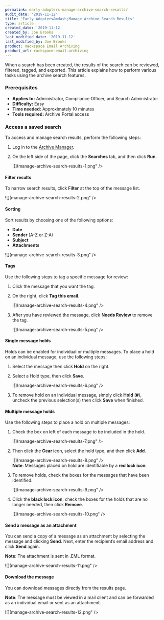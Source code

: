 ```yaml
---
permalink: early-adopters-manage-archive-search-results/
audit_date: '2019-11-12'
title: 'Early Adopters&mdash;Manage Archive Search Results'
type: article
created_date: '2019-11-12'
created_by: Joe Brooks
last_modified_date: '2019-11-12'
last_modified_by: Joe Brooks
product: Rackspace Email Archiving
product_url: rackspace-email-archiving
---
```



When a search has been created, the results of the search can be reviewed, filtered, tagged, and exported. This article explains how to perform various tasks using the archive search features.

### Prerequisites

- **Applies to:** Administrator, Compliance Officer, and Search Administrator
- **Difficulty:** Easy
- **Time needed:** Approximately 10 minutes
- **Tools required:** Archive Portal access

### Access a saved search

To access and manage search results, perform the following steps:

1. Log in to the [Archive Manager](/support/how-to/log-in-to-the-archive-manager).

2. On the left side of the page, click the **Searches** tab, and then click **Run**.

   ![](manage-archive-search-results-1.png" />

#### Filter results

To narrow search results, click **Filter** at the top of the message list.

![](manage-archive-search-results-2.png" />

#### Sorting

Sort results by choosing one of the following options:

- **Date**
- **Sender** (A-Z or Z-A)
- **Subject**
- **Attachments**

![](manage-archive-search-results-3.png" />

#### Tags

Use the following steps to tag a specific message for review:

1. Click the message that you want the tag.

2. On the right, click **Tag this email**.

   ![](manage-archive-search-results-4.png" />

3. After you have reviewed the message, click **Needs Review** to remove the tag.    

   ![](manage-archive-search-results-5.png" />


#### Single message holds

Holds can be enabled for individual or multiple messages. To place a hold on an individual message, use the following steps:

1. Select the message then click **Hold** on the right.

2. Select a Hold type, then click **Save**.

   ![](manage-archive-search-results-6.png" />

3. To remove hold on an individual message, simply click **Hold** (**#**), uncheck the previous selection(s) then click **Save** when finished.

#### Multiple message holds

Use the following steps to place a hold on multiple messages:

1. Check the box on left of each message to be included in the hold.

   ![](manage-archive-search-results-7.png" />

2. Then click the **Gear** icon, select the hold type, and then click **Add**.

   ![](manage-archive-search-results-8.png" />  
   **Note**: Messages placed on hold are identifiable by a **red lock icon**.

3. To remove holds, check the boxes for the messages that have been identified.

   ![](manage-archive-search-results-9.png" /> 

4. Click the **black lock icon**, check the boxes for the holds that are no longer needed, then click **Remove**.    

   ![](manage-archive-search-results-10.png" />

#### Send a message as an attachment

You can send a copy of a message as an attachment by selecting the message and clicking **Send**. Next, enter the recipient’s email address and click **Send** again.

**Note**: The attachment is sent in .EML format.

![](manage-archive-search-results-11.png" />

#### Download the message

You can download messages directly from the results page.

**Note**: The message must be viewed in a mail client and can be forwarded as an individual email or sent as an attachment.

![](manage-archive-search-results-12.png" />
